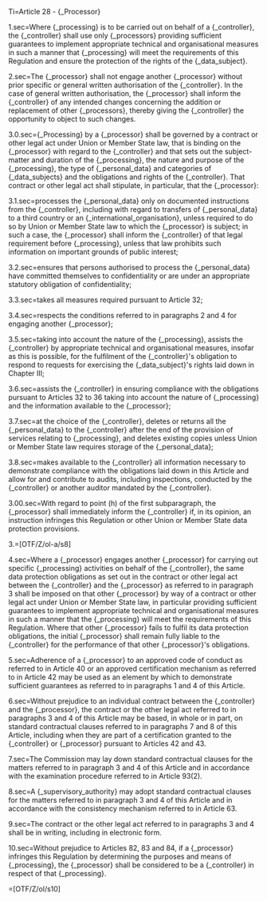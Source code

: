 Ti=Article 28 - {_Processor}

1.sec=Where {_processing} is to be carried out on behalf of a {_controller}, the {_controller} shall use only {_processors} providing sufficient guarantees to implement appropriate technical and organisational measures in such a manner that {_processing} will meet the requirements of this Regulation and ensure the protection of the rights of the {_data_subject}.

2.sec=The {_processor} shall not engage another {_processor} without prior specific or general written authorisation of the {_controller}. In the case of general written authorisation, the {_processor} shall inform the {_controller} of any intended changes concerning the addition or replacement of other {_processors}, thereby giving the {_controller} the opportunity to object to such changes.

3.0.sec={_Processing} by a {_processor} shall be governed by a contract or other legal act under Union or Member State law, that is binding on the {_processor} with regard to the {_controller} and that sets out the subject-matter and duration of the {_processing}, the nature and purpose of the {_processing}, the type of {_personal_data} and categories of {_data_subjects} and the obligations and rights of the {_controller}. That contract or other legal act shall stipulate, in particular, that the {_processor}:

3.1.sec=processes the {_personal_data} only on documented instructions from the {_controller}, including with regard to transfers of {_personal_data} to a third country or an {_international_organisation}, unless required to do so by Union or Member State law to which the {_processor} is subject; in such a case, the {_processor} shall inform the {_controller} of that legal requirement before {_processing}, unless that law prohibits such information on important grounds of public interest;

3.2.sec=ensures that persons authorised to process the {_personal_data} have committed themselves to confidentiality or are under an appropriate statutory obligation of confidentiality;

3.3.sec=takes all measures required pursuant to Article 32;

3.4.sec=respects the conditions referred to in paragraphs 2 and 4 for engaging another {_processor};

3.5.sec=taking into account the nature of the {_processing}, assists the {_controller} by appropriate technical and organisational measures, insofar as this is possible, for the fulfilment of the {_controller}'s obligation to respond to requests for exercising the {_data_subject}'s rights laid down in Chapter III;

3.6.sec=assists the {_controller} in ensuring compliance with the obligations pursuant to Articles 32 to 36 taking into account the nature of {_processing} and the information available to the {_processor};

3.7.sec=at the choice of the {_controller}, deletes or returns all the {_personal_data} to the {_controller} after the end of the provision of services relating to {_processing}, and deletes existing copies unless Union or Member State law requires storage of the {_personal_data};

3.8.sec=makes available to the {_controller} all information necessary to demonstrate compliance with the obligations laid down in this Article and allow for and contribute to audits, including inspections, conducted by the {_controller} or another auditor mandated by the {_controller}.

3.00.sec=With regard to point (h) of the first subparagraph, the {_processor} shall immediately inform the {_controller} if, in its opinion, an instruction infringes this Regulation or other Union or Member State data protection provisions.

3.=[OTF/Z/ol-a/s8]

4.sec=Where a {_processor} engages another {_processor} for carrying out specific {_processing} activities on behalf of the {_controller}, the same data protection obligations as set out in the contract or other legal act between the {_controller} and the {_processor} as referred to in paragraph 3 shall be imposed on that other {_processor} by way of a contract or other legal act under Union or Member State law, in particular providing sufficient guarantees to implement appropriate technical and organisational measures in such a manner that the {_processing} will meet the requirements of this Regulation. Where that other {_processor} fails to fulfil its data protection obligations, the initial {_processor} shall remain fully liable to the {_controller} for the performance of that other {_processor}'s obligations.

5.sec=Adherence of a {_processor} to an approved code of conduct as referred to in Article 40 or an approved certification mechanism as referred to in Article 42 may be used as an element by which to demonstrate sufficient guarantees as referred to in paragraphs 1 and 4 of this Article.

6.sec=Without prejudice to an individual contract between the {_controller} and the {_processor}, the contract or the other legal act referred to in paragraphs 3 and 4 of this Article may be based, in whole or in part, on standard contractual clauses referred to in paragraphs 7 and 8 of this Article, including when they are part of a certification granted to the {_controller} or {_processor} pursuant to Articles 42 and 43.

7.sec=The Commission may lay down standard contractual clauses for the matters referred to in paragraph 3 and 4 of this Article and in accordance with the examination procedure referred to in Article 93(2).

8.sec=A {_supervisory_authority} may adopt standard contractual clauses for the matters referred to in paragraph 3 and 4 of this Article and in accordance with the consistency mechanism referred to in Article 63.

9.sec=The contract or the other legal act referred to in paragraphs 3 and 4 shall be in writing, including in electronic form.

10.sec=Without prejudice to Articles 82, 83 and 84, if a {_processor} infringes this Regulation by determining the purposes and means of {_processing}, the {_processor} shall be considered to be a {_controller} in respect of that {_processing}.

=[OTF/Z/ol/s10]
